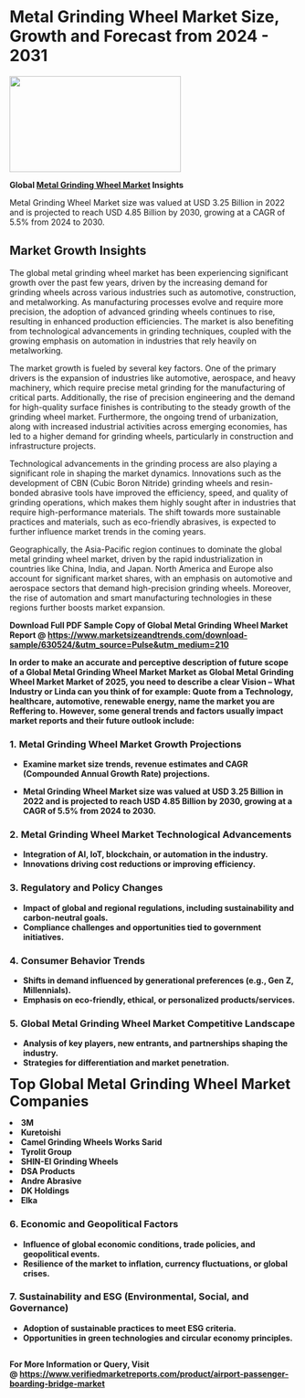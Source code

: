 <H1>Metal Grinding Wheel Market Size, Growth and Forecast from 2024 - 2031</H1><img class="aligncenter size-medium wp-image-584254" src="https://thirdeyenews.in/wp-content/uploads/2024/09/Global-Market-Research-300x168.jpeg" alt="" width="300" height="168" /><p><strong>Global&nbsp;<a href="https://www.marketsizeandtrends.com/download-sample/630524/&amp;utm_source=Pulse&amp;utm_medium=210">Metal Grinding Wheel Market</a> Insights</strong></p><p>Metal Grinding Wheel Market size was valued at USD 3.25 Billion in 2022 and is projected to reach USD 4.85 Billion by 2030, growing at a CAGR of 5.5% from 2024 to 2030.</p><p><h2>Market Growth Insights</h2> <p>The global metal grinding wheel market has been experiencing significant growth over the past few years, driven by the increasing demand for grinding wheels across various industries such as automotive, construction, and metalworking. As manufacturing processes evolve and require more precision, the adoption of advanced grinding wheels continues to rise, resulting in enhanced production efficiencies. The market is also benefiting from technological advancements in grinding techniques, coupled with the growing emphasis on automation in industries that rely heavily on metalworking.</p> <p><strong></strong></p> <p>The market growth is fueled by several key factors. One of the primary drivers is the expansion of industries like automotive, aerospace, and heavy machinery, which require precise metal grinding for the manufacturing of critical parts. Additionally, the rise of precision engineering and the demand for high-quality surface finishes is contributing to the steady growth of the grinding wheel market. Furthermore, the ongoing trend of urbanization, along with increased industrial activities across emerging economies, has led to a higher demand for grinding wheels, particularly in construction and infrastructure projects.</p> <p>Technological advancements in the grinding process are also playing a significant role in shaping the market dynamics. Innovations such as the development of CBN (Cubic Boron Nitride) grinding wheels and resin-bonded abrasive tools have improved the efficiency, speed, and quality of grinding operations, which makes them highly sought after in industries that require high-performance materials. The shift towards more sustainable practices and materials, such as eco-friendly abrasives, is expected to further influence market trends in the coming years.</p> <p>Geographically, the Asia-Pacific region continues to dominate the global metal grinding wheel market, driven by the rapid industrialization in countries like China, India, and Japan. North America and Europe also account for significant market shares, with an emphasis on automotive and aerospace sectors that demand high-precision grinding wheels. Moreover, the rise of automation and smart manufacturing technologies in these regions further boosts market expansion.</p> <p><strong></p><p><span class=""><strong>Download Full PDF Sample Copy of Global Metal Grinding Wheel Market Report</strong> @ <a href="https://www.marketsizeandtrends.com/download-sample/630524/&amp;utm_source=Pulse&amp;utm_medium=210" target="_blank">https://www.marketsizeandtrends.com/download-sample/630524/&amp;utm_source=Pulse&amp;utm_medium=210</a></span></p><p>In order to make an accurate and perceptive description of future scope of a Global&nbsp;Metal Grinding Wheel Market Market as Global&nbsp;Metal Grinding Wheel Market Market of 2025, you need to describe a clear Vision &ndash; What Industry or Linda can you think of for example: Quote from a Technology, healthcare, automotive, renewable energy, name the market you are Reffering to. However, some general trends and factors usually impact market reports and their future outlook include:</p><h3>1.&nbsp;<strong>Metal Grinding Wheel Market Growth Projections</strong></h3><ul><li>Examine market size trends, revenue estimates and CAGR (Compounded Annual Growth Rate) projections.</li><li><p>Metal Grinding Wheel Market size was valued at USD 3.25 Billion in 2022 and is projected to reach USD 4.85 Billion by 2030, growing at a CAGR of 5.5% from 2024 to 2030.</p></li></ul><h3>2.&nbsp;<strong>Metal Grinding Wheel Market Technological Advancements</strong></h3><ul><li>Integration of AI, IoT, blockchain, or automation in the industry.</li><li>Innovations driving cost reductions or improving efficiency.</li></ul><h3>3.&nbsp;<strong>Regulatory and Policy Changes</strong></h3><ul><li>Impact of global and regional regulations, including sustainability and carbon-neutral goals.</li><li>Compliance challenges and opportunities tied to government initiatives.</li></ul><h3>4.&nbsp;<strong>Consumer Behavior Trends</strong></h3><ul><li>Shifts in demand influenced by generational preferences (e.g., Gen Z, Millennials).</li><li>Emphasis on eco-friendly, ethical, or personalized products/services.</li></ul><h3>5.&nbsp;<strong>Global Metal Grinding Wheel Market Competitive Landscape</strong></h3><ul><li>Analysis of key players, new entrants, and partnerships shaping the industry.</li><li>Strategies for differentiation and market penetration.</li></ul><p data-pm-slice="1 1 []"><span style="color: inherit; font-family: inherit; font-size: 25px;">Top Global Metal Grinding Wheel Market Companies</span></p><div class="" data-test-id=""><p><li>3M</li><li> Kuretoishi</li><li> Camel Grinding Wheels Works Sarid</li><li> Tyrolit Group</li><li> SHIN-EI Grinding Wheels</li><li> DSA Products</li><li> Andre Abrasive</li><li> DK Holdings</li><li> Elka</li></p></div><h3>6.&nbsp;<strong>Economic and Geopolitical Factors</strong></h3><ul><li>Influence of global economic conditions, trade policies, and geopolitical events.</li><li>Resilience of the market to inflation, currency fluctuations, or global crises.</li></ul><h3>7.&nbsp;<strong>Sustainability and ESG (Environmental, Social, and Governance)</strong></h3><ul><li>Adoption of sustainable practices to meet ESG criteria.</li><li>Opportunities in green technologies and circular economy principles.</li></ul><h2><strong style="font-size: 14px;">For More Information or Query, Visit @&nbsp;</strong><a style="background-color: #ffffff; font-size: 14px;" href="https://www.marketsizeandtrends.com/report/metal-grinding-wheel-market/" target="_blank">https://www.verifiedmarketreports.com/product/airport-passenger-boarding-bridge-market</a></h2>
